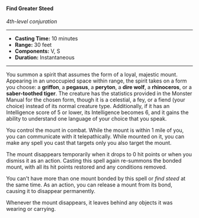 #### Find Greater Steed
*4th-level conjuration*
___
- **Casting Time:** 10 minutes
- **Range:** 30 feet
- **Components:** V, S
- **Duration:** Instantaneous
---
You summon a spirit that assumes the form of a loyal, majestic mount. Appearing in an unoccupied space within range, the spirit takes on a form you choose: a **griffon**, a **pegasus**, a **peryton**, a **dire wolf**, a **rhinoceros**, or a **saber-toothed tiger**. The creature has the statistics provided in the Monster Manual for the chosen form, though it is a celestial, a fey, or a fiend (your choice) instead of its normal creature type. Additionally, if it has an Intelligence score of 5 or lower, its Intelligence becomes 6, and it gains the ability to understand one language of your choice that you speak.

You control the mount in combat. While the mount is within 1 mile of you, you can communicate with it telepathically. While mounted on it, you can make any spell you cast that targets only you also target the mount.

The mount disappears temporarily when it drops to 0 hit points or when you dismiss it as an action. Casting this spell again re-summons the bonded mount, with all its hit points restored and any conditions removed.

You can't have more than one mount bonded by this spell or *find steed* at the same time. As an action, you can release a mount from its bond, causing it to disappear permanently.

Whenever the mount disappears, it leaves behind any objects it was wearing or carrying.
